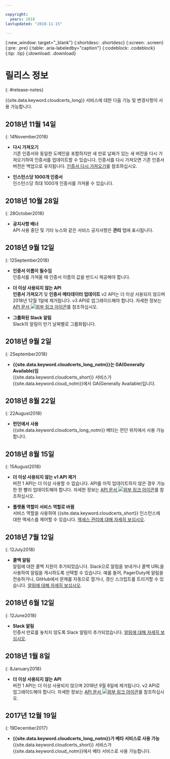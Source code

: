 ```yaml
---

copyright:
  years: 2018
lastupdated: "2018-11-15"

---
```


{:new_window: target="_blank"}
{:shortdesc: .shortdesc}
{:screen: .screen}
{:pre: .pre}
{:table: .aria-labeledby="caption"}
{:codeblock: .codeblock}
{:tip: .tip}
{:download: .download}

# 릴리스 정보
{: #release-notes}

{{site.data.keyword.cloudcerts_long}} 서비스에 대한 다음 기능 및 변경사항이 사용 가능합니다.

## 2018년 11월 14일
{: 14November2018}

- **다시 가져오기**  
  기존 인증서와 동일한 도메인을 포함하지만 새 만료 날짜가 있는 새 버전을 다시 가져오기하여 인증서를 업데이트할 수 있습니다. 인증서를 다시 가져오면 기존 인증서 버전은 백업으로 유지됩니다. [인증서 다시 가져오기](/docs/services/certificate-manager/managing-certificates.html#reimport-certificate)를 참조하십시오.

- **인스턴스당 1000개 인증서**  
  인스턴스당 최대 1000개 인증서를 가져올 수 있습니다. 

## 2018년 10월 28일
{: 28October2018}

- **공지사항 배너**  
  API 사용 중단 및 기타 뉴스와 같은 서비스 공지사항은 **관리** 탭에 표시됩니다. 

## 2018년 9월 12일
{: 12September2018}

- **인증서 이름이 필수임**  
  인증서를 가져올 때 인증서 이름의 값을 반드시 제공해야 합니다.  

- **더 이상 사용되지 않는 API**  
  **인증서 가져오기** 및 **인증서 메타데이터 업데이트** v2 API는 더 이상 사용되지 않으며 2018년 12월 1일에 제거됩니다. v3 API로 업그레이드해야 합니다. 자세한 정보는 [API 문서 ![외부 링크 아이콘](../../icons/launch-glyph.svg "외부 링크 아이콘")](https://console.bluemix.net/apidocs/certificate-manager)를 참조하십시오.

- **그룹화된 Slack 알림**  
  Slack의 알림이 만기 날짜별로 그룹화됩니다.

## 2018년 9월 2일
{: 2September2018}

- **{{site.data.keyword.cloudcerts_long_notm}}는 GA(Generally Available)임**  
  {{site.data.keyword.cloudcerts_short}} 서비스가 {{site.data.keyword.cloud_notm}}에서 GA(Generally Available)입니다.

## 2018년 8월 22일
{: 22August2018}

- **런던에서 사용**  
  {{site.data.keyword.cloudcerts_long_notm}} 베타는 런던 위치에서 사용 가능합니다. 

## 2018년 8월 15일
{: 15August2018}

- **더 이상 사용되지 않는 v1 API 제거**  
  버전 1 API는 더 이상 사용할 수 없습니다. API를 아직 업데이트하지 않은 경우 가능한 한 빨리 업데이트해야 합니다. 자세한 정보는 [API 문서 ![외부 링크 아이콘](../../icons/launch-glyph.svg "외부 링크 아이콘")](https://console.bluemix.net/apidocs/)를 참조하십시오.

- **플랫폼 역할이 서비스 역할로 바뀜**  
  서비스 역할을 사용하여 {{site.data.keyword.cloudcerts_short}} 인스턴스에 대한 액세스를 제어할 수 있습니다. [액세스 관리에 대해 자세히 보십시오](access-management.html).

## 2018년 7월 12일
{: 12July2018}

- **콜백 알림**  
  알림에 대한 콜백 지원이 추가되었습니다. Slack으로 알림을 보내거나 콜백 URL을 사용하여 알림을 게시하도록 선택할 수 있습니다. 예를 들어, PagerDuty에 알림을 전송하거나, GitHub에서 문제를 자동으로 열거나, 갱신 스크립트를 트리거할 수 있습니다. [알림에 대해 자세히 보십시오](notifications-dashboard.html).

## 2018년 6월 12일
{: 12June2018}

- **Slack 알림**  
  인증서 만료를 놓치지 않도록 Slack 알림이 추가되었습니다. [알림에 대해 자세히 보십시오](notifications-dashboard.html).

## 2018년 1월 8일
{: 8January2018}

- **더 이상 사용되지 않는 API**  
  버전 1 API는 더 이상 사용되지 않으며 2018년 9월 8일에 제거됩니다. v2 API로 업그레이드해야 합니다. 자세한 정보는 [API 문서 ![외부 링크 아이콘](../../icons/launch-glyph.svg "외부 링크 아이콘")](https://console.bluemix.net/apidocs/certificate-manager)를 참조하십시오.

## 2017년 12월 19일
{: 19December2017}

- **{{site.data.keyword.cloudcerts_long_notm}}가 베타 서비스로 사용 가능**  
  {{site.data.keyword.cloudcerts_short}} 서비스가 {{site.data.keyword.cloud_notm}}에서 베타 서비스로 사용 가능합니다.
